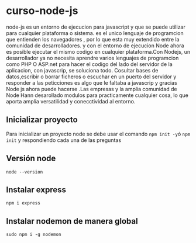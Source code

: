 # curso-node-js
node-js es un entorno de ejecucion para javascript y que se puede utilizar para cualquier plataforma
o sistema. es el unico lenguaje de programcion  que entienden los navegadores , por lo que esta muy 
extendido entre la comunidad de desarrolladores. y con el entorno de ejecucion Node ahora es posible ejecutar 
el mismo codigo en cualquier plataforma.Con Nodejs, un desarrollador ya no necesita aprendre varios lenguajes
de programcion como PHP O ASP.net para hacer el codigo del lado del servidor de la aplicacion, con javascrip,
se soluciona todo.
Cosultar bases de datos,escribir o borrar ficheros o escuchar en un puerto del servidor y responder a las peticciones 
es algo que le faltaba a javascrip y gracias Node js ahora puede hacerse .Las empresas y la amplia comunidad de Node 
Hann desarollado modulos para practicamente cualquier cosa, lo que aporta amplia versatilidad y conecctividad al entorno.





## Inicializar proyecto

Para inicializar un proyecto node se debe usar el comando `npm init -y`ó `npm init` y respondiendo cada una de las preguntas

## Versión node
`node --version`

## Instalar express
```
npm i express
```

## Instalar nodemon de manera global
```
sudo npm i -g nodemon
```

